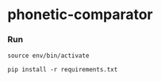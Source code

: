# phonetic-comparator

### Run
```
source env/bin/activate
```
```
pip install -r requirements.txt
```
